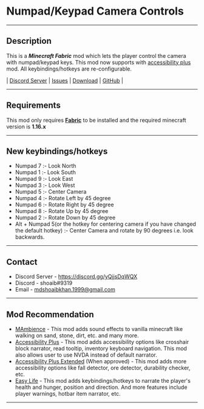 # Numpad/Keypad Camera Controls

___

## Description

This is a ___Minecraft Fabric___ mod which lets the player control the camera with numpad/keypad keys. This mod now supports with [accessibility plus](https://www.curseforge.com/minecraft/mc-mods/accessibility-plus) mod. All keybindings/hotkeys are re-configurable.

| [Discord Server](https://discord.gg/yQjjsDqWQX) | [Issues](https://github.com/shoaib11120/Numpad-Camera-Controls/issues) | [Download](https://www.curseforge.com/minecraft/mc-mods/numpad-keypad-camera-controls/files) | [GitHub](https://github.com/shoaib11120/Numpad-Camera-Controls) |

___

## Requirements

This mod only requires __[Fabric](https://fabricmc.net/wiki/install)__ to be installed and the required minecraft version is __1.16.x__

___

## New keybindings/hotkeys

- Numpad 7 :-  Look North
- Numpad 1 :-  Look South
- Numpad 9 :-  Look East
- Numpad 3 :-  Look West
- Numpad 5 :-  Center Camera
- Numpad 4 :-  Rotate Left by 45 degree
- Numpad 6 :-  Rotate Right by 45 degree
- Numpad 8 :-  Rotate Up by 45 degree
- Numpad 2 :-  Rotate Down by 45 degree
- Alt + Numpad 5(or the hotkey for centering camera if you have changed the default hotkey) :- Center Camera and rotate by 90 degrees i.e. look backwards.

___

## Contact

- Discord Server - https://discord.gg/yQjjsDqWQX
- Discord - shoaib#9319 
- Email - mdshoaibkhan.1999@gmail.com

___

## Mod Recommendation

- [MAmbience](https://www.curseforge.com/minecraft/mc-mods/mambience) - This mod adds sound effects to vanilla minecraft like walking on sand, stone, dirt, etc. and many more.
- [Accessibility Plus](https://www.curseforge.com/minecraft/mc-mods/accessibility-plus) - This mod adds accessibility options like crosshair block narrator, read tooltip, inventory keyboard navigation. This mod also allows user to use NVDA instead of default narrator.
- [Accessibility Plus Extended](https://www.curseforge.com/minecraft/mc-mods/accessibility-plus-extended) (When approved) - This mod adds more accessibility options like fall detector, ore detector, durability checker, etc.
- [Easy Life](https://www.curseforge.com/minecraft/mc-mods/easy-life) - This mod adds keybindings/hotkeys to narrate the player's health and hunger, position and direction. And more features include player warnings, hotbar item narrator, etc.
___
